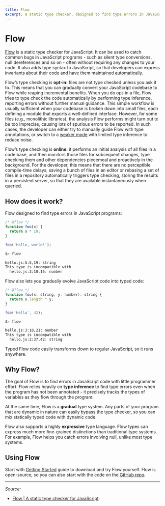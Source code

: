 ```yaml
---
title: Flow
excerpt: a static type checker, designed to find type errors in JavaScript programs
---
```


# Flow

[Flow](http://flowtype.org/) is a static type checker for JavaScript. It can be used to catch common bugs in JavaScript programs - such as silent type conversions, null dereferences and so on - often without requiring any changes to your code. It also adds type syntax to JavaScript, so that developers can express invariants about their code and have them maintained automatically.

Flow’s type checking is **opt-in**: files are not type checked unless you ask it to. This means that you can gradually convert your JavaScript codebase to Flow while reaping incremental benefits. When you do opt-in a file, Flow tries to type check the code automatically by performing type inference, reporting errors without further manual guidance. This simple workflow is usually sufficient when your codebase is broken down into small files, each defining a module that exports a well-defined interface. However, for some files (e.g., monolithic libraries), the analysis Flow performs might turn out to be too imprecise, causing lots of spurious errors to be reported. In such cases, the developer can either try to manually guide Flow with type annotations, or switch to a [weaker mode](http://flowtype.org/docs/existing.html#weak-mode) with limited type inference to reduce noise.

Flow’s type checking is **online**: it performs an initial analysis of all files in a code base, and then monitors those files for subsequent changes, type checking them and other dependencies piecemeal and proactively in the background. For the developer, this means that there are no perceptible compile-time delays; saving a bunch of files in an editor or rebasing a set of files in a repository automatically triggers type checking, storing the results in a persistent server, so that they are available instantaneously when queried.

## How does it work?

Flow designed to find type errors in JavaScript programs:

```js
/* @flow */
function foo(x) {
  return x * 10;
}

foo('Hello, world!');
```

```sh
$> flow

hello.js:5:5,19: string
This type is incompatible with
  hello.js:3:10,15: number
```

Flow also lets you gradually evolve JavaScript code into typed code:

```js
/* @flow */
function foo(x: string, y: number): string {
  return x.length * y;
}

foo('Hello', 42);
```

```sh
$> flow

hello.js:3:10,21: number
This type is incompatible with
  hello.js:2:37,42: string
```

Typed Flow code easily transforms down to regular JavaScript, so it runs anywhere.

## Why Flow?

The goal of Flow is to find errors in JavaScript code with little programmer effort. Flow relies heavily on **type inference** to find type errors even when the program has not been annotated - it precisely tracks the types of variables as they flow through the program.

At the same time, Flow is a **gradual** type system. Any parts of your program that are dynamic in nature can easily bypass the type checker, so you can mix statically typed code with dynamic code.

Flow also supports a highly **expressive** type language. Flow types can express much more fine-grained distinctions than traditional type systems. For example, Flow helps you catch errors involving null, unlike most type systems.

## Using Flow

Start with [Getting Started](http://flowtype.org/docs/getting-started.html) guide to download and try Flow yourself. Flow is open-source, so you can also start with the code on the [GitHub repo](https://github.com/facebook/flow).

----------

*Source:*

- [Flow | A static type checker for JavaScript](http://flowtype.org/)*.*
